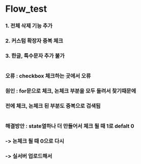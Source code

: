 # Flow_test
### 1. 전체 삭제 기능 추가
### 2. 커스텀 확장자 중복 체크
### 3. 한글, 특수문자 추가 불가
#
### 오류 : checkbox 체크하는 곳에서 오류
### 원인 : for문으로 체크, 논체크 부분을 모두 돌려서 찾기때문에
###          전에 체크, 논체크 된 부분도 중복으로 검색됨
#
### 해결방안 : state열하나 더 만들어서 체크 될 때 1로 defalt 0
### -> 논체크 될 때 0으로 다시
### -> 실서버 업로드해서 
